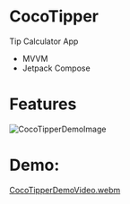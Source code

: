 # CocoTipper
Tip Calculator App
- MVVM
- Jetpack Compose
# Features
![CocoTipperDemoImage](https://github.com/ianttta/CocoTipper/assets/135581442/0c318a54-18d0-4ccc-9e97-1298e9863ba9)
# Demo:
[CocoTipperDemoVideo.webm](https://github.com/ianttta/CocoTipper/assets/135581442/5a475e4e-eed6-43a3-8ec0-582db324d318)
